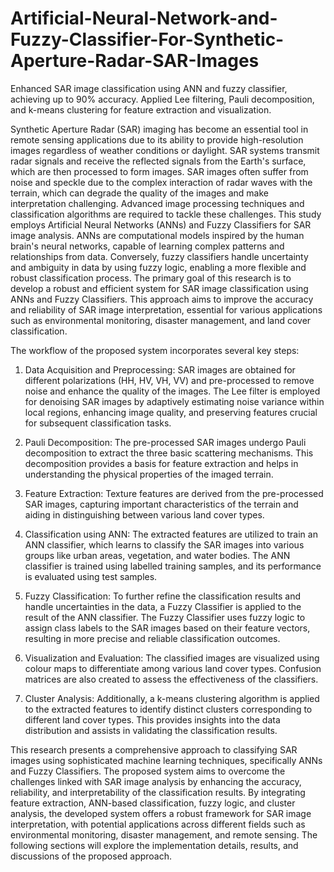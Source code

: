 # Artificial-Neural-Network-and-Fuzzy-Classifier-For-Synthetic-Aperture-Radar-SAR-Images
Enhanced SAR image classification using ANN and fuzzy classifier, achieving up to 90% accuracy. Applied Lee filtering, Pauli decomposition, and k-means clustering for feature extraction and visualization.

Synthetic Aperture Radar (SAR) imaging has become an
essential tool in remote sensing applications due to its ability
to provide high-resolution images regardless of weather
conditions or daylight. SAR systems transmit radar signals and
receive the reflected signals from the Earth's surface, which
are then processed to form images. SAR images often suffer
from noise and speckle due to the complex interaction of radar
waves with the terrain, which can degrade the quality of the
images and make interpretation challenging.
Advanced image processing techniques and classification
algorithms are required to tackle these challenges. This study
employs Artificial Neural Networks (ANNs) and Fuzzy
Classifiers for SAR image analysis. ANNs are computational
models inspired by the human brain's neural networks, capable
of learning complex patterns and relationships from data.
Conversely, fuzzy classifiers handle uncertainty and
ambiguity in data by using fuzzy logic, enabling a more
flexible and robust classification process. The primary goal of
this research is to develop a robust and efficient system for
SAR image classification using ANNs and Fuzzy Classifiers.
This approach aims to improve the accuracy and reliability of
SAR image interpretation, essential for various applications
such as environmental monitoring, disaster management, and
land cover classification.


  The workflow of the proposed system incorporates several key
  steps:
1. Data Acquisition and Preprocessing: SAR images are
obtained for different polarizations (HH, HV, VH, VV) and
pre-processed to remove noise and enhance the quality of the
images. The Lee filter is employed for denoising SAR images
by adaptively estimating noise variance within local regions,
enhancing image quality, and preserving features crucial for
subsequent classification tasks.

2. Pauli Decomposition: The pre-processed SAR images
undergo Pauli decomposition to extract the three basic
scattering mechanisms. This decomposition provides a basis
for feature extraction and helps in understanding the physical
properties of the imaged terrain.

3. Feature Extraction: Texture features are derived from the
pre-processed SAR images, capturing important
characteristics of the terrain and aiding in distinguishing
between various land cover types.

4. Classification using ANN: The extracted features are
utilized to train an ANN classifier, which learns to classify the
SAR images into various groups like urban areas, vegetation,
and water bodies. The ANN classifier is trained using labelled
training samples, and its performance is evaluated using test
samples.

5. Fuzzy Classification: To further refine the classification
results and handle uncertainties in the data, a Fuzzy Classifier
is applied to the result of the ANN classifier. The Fuzzy
Classifier uses fuzzy logic to assign class labels to the SAR
images based on their feature vectors, resulting in more precise
and reliable classification outcomes.

6. Visualization and Evaluation: The classified images are
visualized using colour maps to differentiate among various
land cover types. Confusion matrices are also created to assess
the effectiveness of the classifiers.

7. Cluster Analysis: Additionally, a k-means clustering
algorithm is applied to the extracted features to identify
distinct clusters corresponding to different land cover types.
This provides insights into the data distribution and assists in
validating the classification results.


This research presents a comprehensive approach to
classifying SAR images using sophisticated machine learning
techniques, specifically ANNs and Fuzzy Classifiers. The
proposed system aims to overcome the challenges linked with
SAR image analysis by enhancing the accuracy, reliability,
and interpretability of the classification results.
By integrating feature extraction, ANN-based classification,
fuzzy logic, and cluster analysis, the developed system offers
a robust framework for SAR image interpretation, with
potential applications across different fields such as
environmental monitoring, disaster management, and remote
sensing. The following sections will explore the
implementation details, results, and discussions of the
proposed approach.

